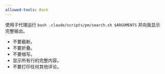 ```yaml
---
allowed-tools: Bash
---
```


使用子代理运行 `bash .claude/scripts/pm/search.sh $ARGUMENTS` 并向我显示完整输出。

- 不要截断。
- 不要折叠。
- 不要缩写。
- 显示所有行的完整内容。
- 不要打印任何其他评论。